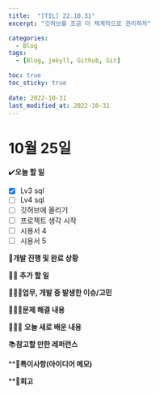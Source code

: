 ```yaml
---
title:  "[TIL] 22.10.31"
excerpt: "깃허브를 조금 더 체계적으로 관리하자"

categories:
  - Blog
tags:
  - [Blog, jekyll, Github, Git]

toc: true
toc_sticky: true
 
date: 2022-10-31
last_modified_at: 2022-10-31
---
```

 # 10월 25일

✔️**오늘 할 일**

- [x]  Lv3 sql
- [ ]  Lv4 sql
- [ ]  깃허브에 올리기
- [ ]  프로젝트 생각 시작
- [ ]  시용서 4
- [ ]  시용서 5

👔**개발 진행 및 완료 상황**
 

✍🏻 **추가 할 일**



🤦🏻‍♀️**업무, 개발 중 발생한 이슈/고민**

**🙆🏻‍♀️문제 해결 내용**

👩🏻‍🏫 **오늘 새로 배운 내용**

📚**참고할 만한 레퍼런스**

 **🔖**특이사항(아이디어 메모)**

**🔎**회고**

